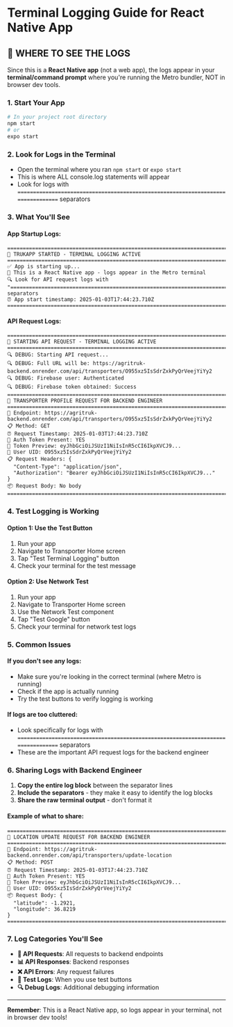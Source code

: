 # Terminal Logging Guide for React Native App

## 🚀 WHERE TO SEE THE LOGS

Since this is a **React Native app** (not a web app), the logs appear in your **terminal/command prompt** where you're running the Metro bundler, NOT in browser dev tools.

### 1. **Start Your App**

```bash
# In your project root directory
npm start
# or
expo start
```

### 2. **Look for Logs in the Terminal**

- Open the terminal where you ran `npm start` or `expo start`
- This is where ALL console.log statements will appear
- Look for logs with `================================================================================` separators

### 3. **What You'll See**

#### **App Startup Logs:**

```
====================================================================================================
🚀 TRUKAPP STARTED - TERMINAL LOGGING ACTIVE
====================================================================================================
✅ App is starting up...
📱 This is a React Native app - logs appear in the Metro terminal
🔍 Look for API request logs with "================================================================================" separators
⏰ App start timestamp: 2025-01-03T17:44:23.710Z
====================================================================================================
```

#### **API Request Logs:**

```
====================================================================================================
🚀 STARTING API REQUEST - TERMINAL LOGGING ACTIVE
====================================================================================================
🔍 DEBUG: Starting API request...
🔍 DEBUG: Full URL will be: https://agritruk-backend.onrender.com/api/transporters/O955xz5IsSdrZxkPyQrVeejYiYy2
🔍 DEBUG: Firebase user: Authenticated
🔍 DEBUG: Firebase token obtained: Success
================================================================================
🚀 TRANSPORTER PROFILE REQUEST FOR BACKEND ENGINEER
================================================================================
📍 Endpoint: https://agritruk-backend.onrender.com/api/transporters/O955xz5IsSdrZxkPyQrVeejYiYy2
📋 Method: GET
⏰ Request Timestamp: 2025-01-03T17:44:23.710Z
🔑 Auth Token Present: YES
🔑 Token Preview: eyJhbGciOiJSUzI1NiIsInR5cCI6IkpXVCJ9...
👤 User UID: O955xz5IsSdrZxkPyQrVeejYiYy2
📋 Request Headers: {
  "Content-Type": "application/json",
  "Authorization": "Bearer eyJhbGciOiJSUzI1NiIsInR5cCI6IkpXVCJ9..."
}
📦 Request Body: No body
================================================================================
```

### 4. **Test Logging is Working**

#### **Option 1: Use the Test Button**

1. Run your app
2. Navigate to Transporter Home screen
3. Tap "Test Terminal Logging" button
4. Check your terminal for the test message

#### **Option 2: Use Network Test**

1. Run your app
2. Navigate to Transporter Home screen
3. Use the Network Test component
4. Tap "Test Google" button
5. Check your terminal for network test logs

### 5. **Common Issues**

#### **If you don't see any logs:**

- Make sure you're looking in the correct terminal (where Metro is running)
- Check if the app is actually running
- Try the test buttons to verify logging is working

#### **If logs are too cluttered:**

- Look specifically for logs with `================================================================================` separators
- These are the important API request logs for the backend engineer

### 6. **Sharing Logs with Backend Engineer**

1. **Copy the entire log block** between the separator lines
2. **Include the separators** - they make it easy to identify the log blocks
3. **Share the raw terminal output** - don't format it

#### **Example of what to share:**

```
================================================================================
🚀 LOCATION UPDATE REQUEST FOR BACKEND ENGINEER
================================================================================
📍 Endpoint: https://agritruk-backend.onrender.com/api/transporters/update-location
📋 Method: POST
⏰ Request Timestamp: 2025-01-03T17:44:23.710Z
🔑 Auth Token Present: YES
🔑 Token Preview: eyJhbGciOiJSUzI1NiIsInR5cCI6IkpXVCJ9...
👤 User UID: O955xz5IsSdrZxkPyQrVeejYiYy2
📦 Request Body: {
  "latitude": -1.2921,
  "longitude": 36.8219
}
================================================================================
```

### 7. **Log Categories You'll See**

- **🚀 API Requests**: All requests to backend endpoints
- **📊 API Responses**: Backend responses
- **❌ API Errors**: Any request failures
- **🧪 Test Logs**: When you use test buttons
- **🔍 Debug Logs**: Additional debugging information

---

**Remember**: This is a React Native app, so logs appear in your terminal, not in browser dev tools!
